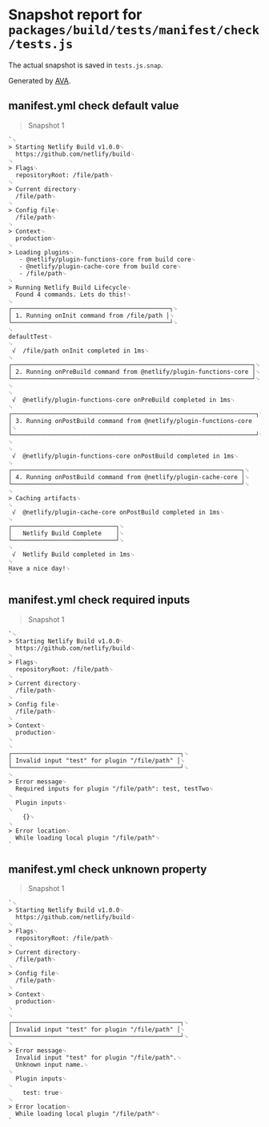 # Snapshot report for `packages/build/tests/manifest/check/tests.js`

The actual snapshot is saved in `tests.js.snap`.

Generated by [AVA](https://ava.li).

## manifest.yml check default value

> Snapshot 1

    `␊
    > Starting Netlify Build v1.0.0␊
      https://github.com/netlify/build␊
    ␊
    > Flags␊
      repositoryRoot: /file/path␊
    ␊
    > Current directory␊
      /file/path␊
    ␊
    > Config file␊
      /file/path␊
    ␊
    > Context␊
      production␊
    ␊
    > Loading plugins␊
       - @netlify/plugin-functions-core from build core␊
       - @netlify/plugin-cache-core from build core␊
       - /file/path␊
    ␊
    > Running Netlify Build Lifecycle␊
      Found 4 commands. Lets do this!␊
    ␊
    ┌────────────────────────────────────────────┐␊
    │ 1. Running onInit command from /file/path │␊
    └────────────────────────────────────────────┘␊
    ␊
    defaultTest␊
    ␊
     √  /file/path onInit completed in 1ms␊
    ␊
    ┌───────────────────────────────────────────────────────────────────┐␊
    │ 2. Running onPreBuild command from @netlify/plugin-functions-core │␊
    └───────────────────────────────────────────────────────────────────┘␊
    ␊
    ␊
     √  @netlify/plugin-functions-core onPreBuild completed in 1ms␊
    ␊
    ┌────────────────────────────────────────────────────────────────────┐␊
    │ 3. Running onPostBuild command from @netlify/plugin-functions-core │␊
    └────────────────────────────────────────────────────────────────────┘␊
    ␊
    ␊
     √  @netlify/plugin-functions-core onPostBuild completed in 1ms␊
    ␊
    ┌────────────────────────────────────────────────────────────────┐␊
    │ 4. Running onPostBuild command from @netlify/plugin-cache-core │␊
    └────────────────────────────────────────────────────────────────┘␊
    ␊
    > Caching artifacts␊
    ␊
     √  @netlify/plugin-cache-core onPostBuild completed in 1ms␊
    ␊
    ┌─────────────────────────────┐␊
    │   Netlify Build Complete    │␊
    └─────────────────────────────┘␊
    ␊
     √  Netlify Build completed in 1ms␊
    ␊
    Have a nice day!␊
    `

## manifest.yml check required inputs

> Snapshot 1

    `␊
    > Starting Netlify Build v1.0.0␊
      https://github.com/netlify/build␊
    ␊
    > Flags␊
      repositoryRoot: /file/path␊
    ␊
    > Current directory␊
      /file/path␊
    ␊
    > Config file␊
      /file/path␊
    ␊
    > Context␊
      production␊
    ␊
    ␊
    ┌───────────────────────────────────────────────┐␊
    │ Invalid input "test" for plugin "/file/path" │␊
    └───────────────────────────────────────────────┘␊
    ␊
    > Error message␊
      Required inputs for plugin "/file/path": test, testTwo␊
    ␊
      Plugin inputs␊
    ␊
        {}␊
    ␊
    > Error location␊
      While loading local plugin "/file/path"␊
    `

## manifest.yml check unknown property

> Snapshot 1

    `␊
    > Starting Netlify Build v1.0.0␊
      https://github.com/netlify/build␊
    ␊
    > Flags␊
      repositoryRoot: /file/path␊
    ␊
    > Current directory␊
      /file/path␊
    ␊
    > Config file␊
      /file/path␊
    ␊
    > Context␊
      production␊
    ␊
    ␊
    ┌───────────────────────────────────────────────┐␊
    │ Invalid input "test" for plugin "/file/path" │␊
    └───────────────────────────────────────────────┘␊
    ␊
    > Error message␊
      Invalid input "test" for plugin "/file/path".␊
      Unknown input name.␊
    ␊
      Plugin inputs␊
    ␊
        test: true␊
    ␊
    > Error location␊
      While loading local plugin "/file/path"␊
    `
